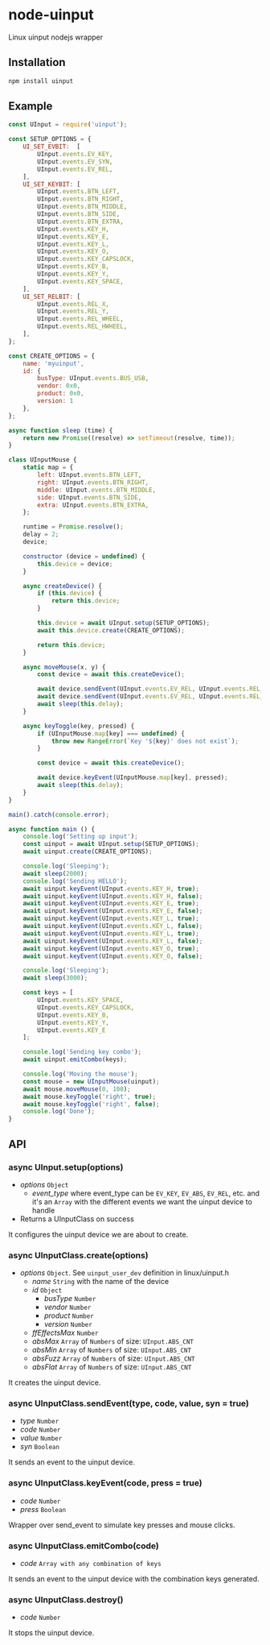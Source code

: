 # node-uinput

Linux uinput nodejs wrapper

## Installation

```bash
npm install uinput
```

## Example

```js
const UInput = require('uinput');

const SETUP_OPTIONS = {
    UI_SET_EVBIT:  [
        UInput.events.EV_KEY,
        UInput.events.EV_SYN,
        UInput.events.EV_REL,
    ],
    UI_SET_KEYBIT: [
        UInput.events.BTN_LEFT,
        UInput.events.BTN_RIGHT,
        UInput.events.BTN_MIDDLE,
        UInput.events.BTN_SIDE,
        UInput.events.BTN_EXTRA,
        UInput.events.KEY_H,
        UInput.events.KEY_E,
        UInput.events.KEY_L,
        UInput.events.KEY_O,
        UInput.events.KEY_CAPSLOCK,
        UInput.events.KEY_B,
        UInput.events.KEY_Y,
        UInput.events.KEY_SPACE,
    ],
    UI_SET_RELBIT: [
        UInput.events.REL_X,
        UInput.events.REL_Y,
        UInput.events.REL_WHEEL,
        UInput.events.REL_HWHEEL,
    ],
};

const CREATE_OPTIONS = {
    name: 'myuinput',
    id: {
        busType: UInput.events.BUS_USB,
        vendor: 0x0,
        product: 0x0,
        version: 1
    },
};

async function sleep (time) {
    return new Promise((resolve) => setTimeout(resolve, time));
}

class UInputMouse {
    static map = {
        left: UInput.events.BTN_LEFT,
        right: UInput.events.BTN_RIGHT,
        middle: UInput.events.BTN_MIDDLE,
        side: UInput.events.BTN_SIDE,
        extra: UInput.events.BTN_EXTRA,
    };

    runtime = Promise.resolve();
    delay = 2;
    device;

    constructor (device = undefined) {
        this.device = device;
    }

    async createDevice() {
        if (this.device) {
            return this.device;
        }

        this.device = await UInput.setup(SETUP_OPTIONS);
        await this.device.create(CREATE_OPTIONS);

        return this.device;
    }

    async moveMouse(x, y) {
        const device = await this.createDevice();

        await device.sendEvent(UInput.events.EV_REL, UInput.events.REL_X, x, false);
        await device.sendEvent(UInput.events.EV_REL, UInput.events.REL_Y, y, true);
        await sleep(this.delay);
    }

    async keyToggle(key, pressed) {
        if (UInputMouse.map[key] === undefined) {
            throw new RangeError(`Key '${key}' does not exist`);
        }

        const device = await this.createDevice();

        await device.keyEvent(UInputMouse.map[key], pressed);
        await sleep(this.delay);
    }
}

main().catch(console.error);

async function main () {
    console.log('Setting up input');
    const uinput = await UInput.setup(SETUP_OPTIONS);
    await uinput.create(CREATE_OPTIONS);

    console.log('Sleeping');
    await sleep(2000);
    console.log('Sending HELLO');
    await uinput.keyEvent(UInput.events.KEY_H, true);
    await uinput.keyEvent(UInput.events.KEY_H, false);
    await uinput.keyEvent(UInput.events.KEY_E, true);
    await uinput.keyEvent(UInput.events.KEY_E, false);
    await uinput.keyEvent(UInput.events.KEY_L, true);
    await uinput.keyEvent(UInput.events.KEY_L, false);
    await uinput.keyEvent(UInput.events.KEY_L, true);
    await uinput.keyEvent(UInput.events.KEY_L, false);
    await uinput.keyEvent(UInput.events.KEY_O, true);
    await uinput.keyEvent(UInput.events.KEY_O, false);

    console.log('Sleeping');
    await sleep(3000);

    const keys = [
        UInput.events.KEY_SPACE,
        UInput.events.KEY_CAPSLOCK,
        UInput.events.KEY_B,
        UInput.events.KEY_Y,
        UInput.events.KEY_E
    ];

    console.log('Sending key combo');
    await uinput.emitCombo(keys);

    console.log('Moving the mouse');
    const mouse = new UInputMouse(uinput);
    await mouse.moveMouse(0, 100);
    await mouse.keyToggle('right', true);
    await mouse.keyToggle('right', false);
    console.log('Done');
}
```

## API

### async UInput.setup(options)

* *options* `Object`
    * *event_type* where event_type can be `EV_KEY`, `EV_ABS`, `EV_REL`, etc. and it's an `Array` with the different events we want the uinput device to handle
* Returns a UInputClass on success

It configures the uinput device we are about to create.

### async UInputClass.create(options)

* *options* `Object`. See `uinput_user_dev` definition in linux/uinput.h
    * *name* `String` with the name of the device
    * *id* `Object`
        * *busType* `Number`
        * *vendor* `Number`
        * *product* `Number`
        * *version* `Number`
    * *ffEffectsMax* `Number`
    * *absMax* `Array` of `Numbers` of size: `UInput.ABS_CNT`
    * *absMin* `Array` of `Numbers` of size: `UInput.ABS_CNT`
    * *absFuzz* `Array` of `Numbers` of size: `UInput.ABS_CNT`
    * *absFlat* `Array` of `Numbers` of size: `UInput.ABS_CNT`

It creates the uinput device.

### async UInputClass.sendEvent(type, code, value, syn = true)

* *type* `Number`
* *code* `Number`
* *value* `Number`
* *syn* `Boolean`

It sends an event to the uinput device.

### async UInputClass.keyEvent(code, press = true)

* *code* `Number`
* *press* `Boolean`

Wrapper over send_event to simulate key presses and mouse clicks.

### async UInputClass.emitCombo(code)

* *code* `Array with any combination of keys`

It sends an event to the uinput device with the combination
keys generated.

### async UInputClass.destroy()

* *code* `Number`

It stops the uinput device.
